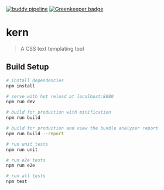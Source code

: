 [![buddy pipeline](https://app.buddy.works/nfinished/kern/pipelines/pipeline/62719/badge.svg?token=579c81138e8a80737ed62a6f0632cfa078c3403f23a310aa2c53e3777f1334ab "buddy pipeline")](https://app.buddy.works/nfinished/kern/pipelines/pipeline/62719)
[![Greenkeeper badge](https://badges.greenkeeper.io/Nfinished/kern.svg)](https://greenkeeper.io/)


# kern


> A CSS text templating tool

## Build Setup

``` bash
# install dependencies
npm install

# serve with hot reload at localhost:8080
npm run dev

# build for production with minification
npm run build

# build for production and view the bundle analyzer report
npm run build --report

# run unit tests
npm run unit

# run e2e tests
npm run e2e

# run all tests
npm test
```
